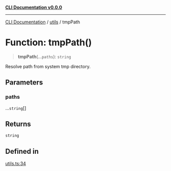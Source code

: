 [**CLI Documentation v0.0.0**](../../README.md)

***

[CLI Documentation](../../modules.md) / [utils](../README.md) / tmpPath

# Function: tmpPath()

> **tmpPath**(...`paths`): `string`

Resolve path from system tmp directory.

## Parameters

### paths

...`string`[]

## Returns

`string`

## Defined in

[utils.ts:34](https://github.com/stonemjs/cli/blob/b2251afafa869f82f017c134bddb19013c7883b6/src/utils.ts#L34)
